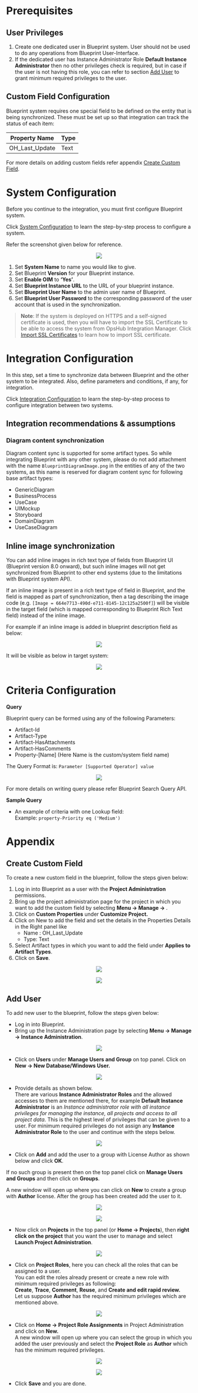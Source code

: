 # Prerequisites

## User Privileges
1. Create one dedicated user in Blueprint system. User should not be used to do any operations from Blueprint User-Interface.
2. If the dedicated user has Instance Administrator Role **Default Instance Administrator** then no other privileges check is required, but in case if the user is not having this role, you can refer to section [Add User](#add-user) to grant minimum required privileges to the user.

## Custom Field Configuration
Blueprint system requires one special field to be defined on the entity that is being synchronized. These must be set up so that integration can track the status of each item:

| **Property Name** | **Type** |
|-------------------|----------|
| OH_Last_Update    | Text     |

For more details on adding custom fields refer appendix [Create Custom Field](#create-custom-field).

# System Configuration
Before you continue to the integration, you must first configure Blueprint system.

Click [System Configuration](../integrate/system-configuration.md) to learn the step-by-step process to configure a system.

Refer the screenshot given below for reference.

<p align="center">
  <img src="../assets/BPsystem1.png" />
</p>

1. Set **System Name** to name you would like to give.
2. Set Blueprint **Version** for your Blueprint instance.
3. Set **Enable OIM** to **‘Yes’**.
4. Set **Blueprint Instance URL** to the URL of your blueprint instance.
5. Set **Blueprint User Name** to the admin user name of Blueprint.
6. Set **Blueprint User Password** to the corresponding password of the user account that is used in the synchronization.

> **Note**: If the system is deployed on HTTPS and a self-signed certificate is used, then you will have to import the SSL Certificate to be able to access the system from OpsHub Integration Manager. Click [Import SSL Certificates](../getting-started/ssl-certificate-configuration.md) to learn how to import SSL certificate.

# Integration Configuration
In this step, set a time to synchronize data between Blueprint and the other system to be integrated. Also, define parameters and conditions, if any, for integration.

Click [Integration Configuration](../integrate/integration-configuration.md) to learn the step-by-step process to configure integration between two systems.

## Integration recommendations & assumptions

### Diagram content synchronization
Diagram content sync is supported for some artifact types. So while integrating Blueprint with any other system, please do not add attachment with the name `BlueprintDiagramImage.png` in the entities of any of the two systems, as this name is reserved for diagram content sync for following base artifact types:

- GenericDiagram
- BusinessProcess
- UseCase
- UIMockup
- Storyboard
- DomainDiagram
- UseCaseDiagram

## Inline image synchronization
You can add inline images in rich text type of fields from Blueprint UI (Blueprint version 8.0 onward), but such inline images will not get synchronized from Blueprint to other end systems (due to the limitations with Blueprint system API).

If an inline image is present in a rich text type of field in Blueprint, and the field is mapped as part of synchronization, then a tag describing the image code (e.g. `[Image = 664e7713-490d-e711-8145-12c125a2500f]`) will be visible in the target field (which is mapped corresponding to Blueprint Rich Text field) instead of the inline image.

For example if an inline image is added in blueprint description field as below:

<p align="center">
  <img src="../assets/BP.png" />
</p>

It will be visible as below in target system:

<p align="center">
  <img src="../assets/BP1.png" />
</p>

# Criteria Configuration

**Query**

Blueprint query can be formed using any of the following Parameters:

- Artifact-Id
- Artifact-Type
- Artifact-HasAttachments
- Artifact-HasComments
- Property-[Name] (Here Name is the custom/system field name)

The Query Format is: `Parameter [Supported Operator] value`

<p align="center">
  <img src="../assets/criteria.png" />
</p>

For more details on writing query please refer Blueprint Search Query API.

**Sample Query**

- An example of criteria with one Lookup field:  
  Example: `property-Priority eq ('Medium')`

# Appendix

## Create Custom Field
To create a new custom field in the blueprint, follow the steps given below:

1. Log in into Blueprint as a user with the **Project Administration** permissions.
2. Bring up the project administration page for the project in which you want to add the custom field by selecting **Menu → Manage → <Project Name>**.
3. Click on **Custom Properties** under **Customize Project.**
4. Click on New to add the field and set the details in the Properties Details in the Right panel like  
   - Name : OH_Last_Update  
   - Type: Text
5. Select Artifact types in which you want to add the field under **Applies to Artifact Types**.
6. Click on **Save**.

<p align="center">
  <img src="../assets/custom1a.png" />
</p>

<p align="center">
  <img src="../assets/custom2.png" />
</p>

## Add User
To add new user to the blueprint, follow the steps given below:

- Log in into Blueprint.
- Bring up the Instance Administration page by selecting **Menu → Manage → Instance Administration**.

<p align="center">
  <img src="../assets/usera.png" />
</p>

- Click on **Users** under **Manage Users and Group** on top panel. Click on **New → New Database/Windows User.**

<p align="center">
  <img src="../assets/user8.png" />
</p>

- Provide details as shown below.  
  There are various **Instance Administrator Roles** and the allowed accesses to them are mentioned there, for example **Default Instance Administrator** is an *Instance administrator role with all instance privileges for managing the instance, all projects and access to all project data*. This is the highest level of privileges that can be given to a user. For minimum required privileges do not assign any **Instance Administrator Role** to the user and continue with the steps below.

<p align="center">
  <img src="../assets/user1a.png" />
</p>

- Click on **Add** and add the user to a group with License Author as shown below and click **OK**.

If no such group is present then on the top panel click on **Manage Users and Groups** and then click on **Groups**.

A new window will open up where you can click on **New** to create a group with **Author** license. After the group has been created add the user to it.

<p align="center">
  <img src="../assets/user2.png" />
</p>

<p align="center">
  <img src="../assets/user3a.png" />
</p>

- Now click on **Projects** in the top panel (or **Home → Projects**), then **right click on the project** that you want the user to manage and select **Launch Project Administration**.

<p align="center">
  <img src="../assets/user4.png" />
</p>

- Click on **Project Roles**, here you can check all the roles that can be assigned to a user.  
  You can edit the roles already present or create a new role with minimum required privileges as following:  
  **Create**, **Trace**, **Comment**, **Reuse**, and **Create and edit rapid review.**  
  Let us suppose **Author** has the required minimum privileges which are mentioned above.

<p align="center">
  <img src="../assets/user5.png" />
</p>

- Click on **Home → Project Role Assignments** in Project Administration and click on **New.**  
  A new window will open up where you can select the group in which you added the user previously and select the **Project Role** as **Author** which has the minimum required privileges.

<p align="center">
  <img src="../assets/user6.png" />
</p>

<p align="center">
  <img src="../assets/user7.png" />
</p>

- Click **Save** and you are done.
